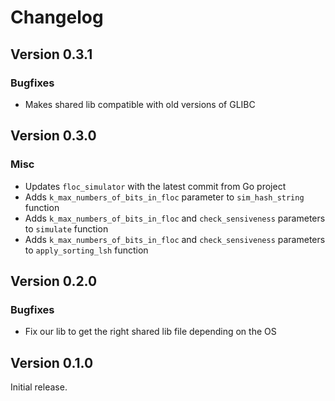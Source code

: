 # Changelog

## Version 0.3.1

### Bugfixes

- Makes shared lib compatible with old versions of GLIBC

## Version 0.3.0

### Misc

- Updates `floc_simulator` with the latest commit from Go project
- Adds `k_max_numbers_of_bits_in_floc` parameter to `sim_hash_string` function
- Adds `k_max_numbers_of_bits_in_floc` and `check_sensiveness` parameters to `simulate` function
- Adds `k_max_numbers_of_bits_in_floc` and `check_sensiveness` parameters to `apply_sorting_lsh` function

## Version 0.2.0

### Bugfixes

- Fix our lib to get the right shared lib file depending on the OS

## Version 0.1.0

Initial release.
